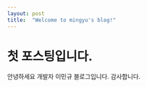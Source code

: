 ```yaml
---
layout: post
title:  "Welcome to mingyu's blog!"
---
```


# 첫 포스팅입니다.
안녕하세요 개발자 이민규 블로그입니다.
감사합니다.



